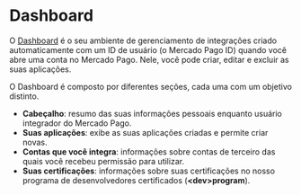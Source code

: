 # Dashboard
 
O [Dashboard](https://mercadopago[FAKER][URL][DOMAIN]/developers/panel) é o seu ambiente de gerenciamento de integrações criado automaticamente com um ID de usuário (o Mercado Pago ID) quando você abre uma conta no Mercado Pago. Nele, você pode criar, editar e excluir as suas aplicações.
 
O Dashboard é composto por diferentes seções, cada uma com um objetivo distinto.
 
* **Cabeçalho**: resumo das suas informações pessoais enquanto usuário integrador do Mercado Pago.
* **Suas aplicações**: exibe as suas aplicações criadas e permite criar novas.
* **Contas que você integra**: informações sobre contas de terceiro das quais você recebeu permissão para utilizar.
* **Suas certificações**: informações sobre suas certificações no nosso programa de desenvolvedores certificados (**&lt;dev&gt;program**).